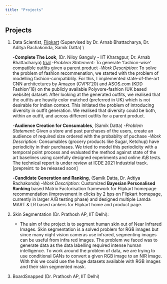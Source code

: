 ```yaml
---
title: "Projects"
---
```

<head>
  <!-- Global site tag (gtag.js) - Google Analytics -->
<script async src="https://www.googletagmanager.com/gtag/js?id=G-2QHSF0Q5FG"></script>
<script>
  window.dataLayer = window.dataLayer || [];
  function gtag(){dataLayer.push(arguments);}
  gtag('js', new Date());

  gtag('config', 'G-2QHSF0Q5FG');
</script>
</head>

## Projects

1. Data Scientist, [Flipkart](https://www.flipkart.com/) (Supervised by Dr. Arnab Bhattacharya, Dr. Aditya Rachakonda, Samik Datta) \

	-**Complete The Look**,	(Dr. Niloy Ganguly - IIT Kharagpur, Dr. Arnab Bhattacharya) [trial](CTL.md)
		-*Problem Statement:* To generate 'fashion-wise' compatible outfits given a parent product
		-*Work Description:* To solve the problem of fashion recommenation, we started with the problem of modelling fashion-compatiblily. For this, I implemented state-of-the-art CNN architectures by Amazon (CVPR'20) and ASOS.com (KDD Fashion'18) on the publicly available Polyvore-fashion (UK based website) dataset. After looking at the generated outfits, we realised that the outfits are heavily color matched (preferred in UK) which is not desirable for Indian context. This initiated the problem of introducing diversity in outfit generation. We realised that diversity could be both, within an outfit, and across different outfits for a parent product. 
		
	-**Audience Creation for Consumables**,	(Samik Datta)
		-*Problem Statement:* Given a store and past purchases of the users, create an audience of required size ordered with the probabilty of puchase
		-*Work Description:* Consumables (grocery products like Sugar, Ketchup) have periodicity in their purchases. We tried to model this periodicity with a temporal point process and evaluated the method against state of the art baselines using carefully designed experiments and online A\B tests. The technical report is under review at ICDE 2021 Industrial track. [prepreint: to be released soon]
		
	-**Candidate Generation and Ranking**, (Samik Datta, Dr. Adtiya Rachakonda)
		-*Work Description:* Customized **Bayesian Personalised Ranking** based Matrix Factorisation framework for Flipkart homepage recommendation (improvement in clicks by 2 bps on Flipkart homepage, currently in larger A/B testing phase) and designed multiple Lamda MART & LR based rankers for Flipkart home and product page.
	

1. Skin Segmentation (Dr. Prathosh AP, IIT Delhi):
	- The aim of the project is to segment human skin out of Near Infrared Images. Skin segmentation is a solved problem for RGB images but since many night vision cameras use infrared, segmenting images can be useful from infra red images. The problem we faced was to generate data as the data labelling required intense human intelligence. 
	To work around the problem of data, we are trying to use conditional GANs to convert a given RGB image to an NIR image. With this we could use the huge datasets available with RGB images and their skin segmented mask.

2. BoardSnapped (Dr. Prathosh AP, IIT Delhi)


